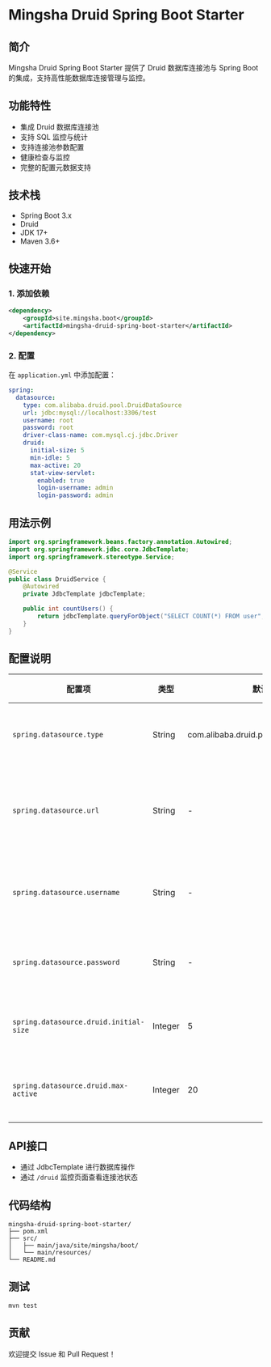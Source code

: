 # Mingsha Druid Spring Boot Starter

## 简介

Mingsha Druid Spring Boot Starter 提供了 Druid 数据库连接池与 Spring Boot 的集成，支持高性能数据库连接管理与监控。

## 功能特性

- 集成 Druid 数据库连接池
- 支持 SQL 监控与统计
- 支持连接池参数配置
- 健康检查与监控
- 完整的配置元数据支持

## 技术栈

- Spring Boot 3.x
- Druid
- JDK 17+
- Maven 3.6+

## 快速开始

### 1. 添加依赖

```xml
<dependency>
    <groupId>site.mingsha.boot</groupId>
    <artifactId>mingsha-druid-spring-boot-starter</artifactId>
</dependency>
```

### 2. 配置

在 `application.yml` 中添加配置：

```yaml
spring:
  datasource:
    type: com.alibaba.druid.pool.DruidDataSource
    url: jdbc:mysql://localhost:3306/test
    username: root
    password: root
    driver-class-name: com.mysql.cj.jdbc.Driver
    druid:
      initial-size: 5
      min-idle: 5
      max-active: 20
      stat-view-servlet:
        enabled: true
        login-username: admin
        login-password: admin
```

## 用法示例

```java
import org.springframework.beans.factory.annotation.Autowired;
import org.springframework.jdbc.core.JdbcTemplate;
import org.springframework.stereotype.Service;

@Service
public class DruidService {
    @Autowired
    private JdbcTemplate jdbcTemplate;

    public int countUsers() {
        return jdbcTemplate.queryForObject("SELECT COUNT(*) FROM user", Integer.class);
    }
}
```

## 配置说明

| 配置项 | 类型 | 默认值 | 说明 |
|--------|------|--------|------|
| `spring.datasource.type` | String | com.alibaba.druid.pool.DruidDataSource | 连接池类型 |
| `spring.datasource.url` | String | - | 数据库连接地址 |
| `spring.datasource.username` | String | - | 数据库用户名 |
| `spring.datasource.password` | String | - | 数据库密码 |
| `spring.datasource.druid.initial-size` | Integer | 5 | 初始连接数 |
| `spring.datasource.druid.max-active` | Integer | 20 | 最大连接数 |

## API接口

- 通过 JdbcTemplate 进行数据库操作
- 通过 `/druid` 监控页面查看连接池状态

## 代码结构

```
mingsha-druid-spring-boot-starter/
├── pom.xml
├── src/
│   ├── main/java/site/mingsha/boot/
│   └── main/resources/
└── README.md
```

## 测试

```bash
mvn test
```

## 贡献

欢迎提交 Issue 和 Pull Request！ 